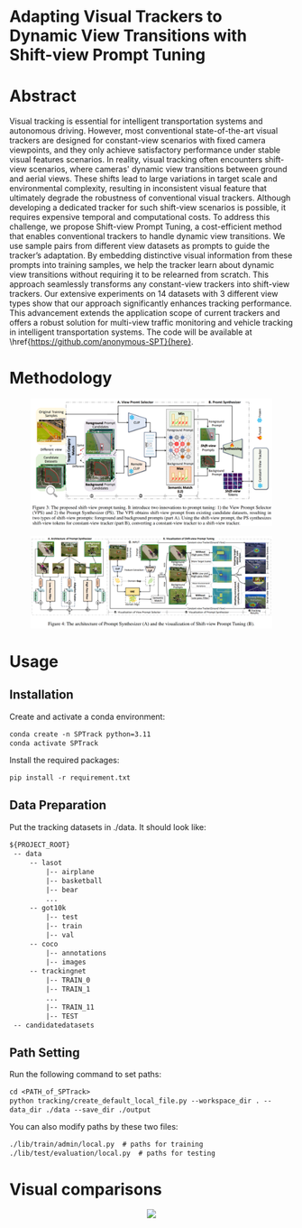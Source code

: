 # Adapting Visual Trackers to Dynamic View Transitions with Shift-view Prompt Tuning
# Abstract
Visual tracking is essential for intelligent transportation systems and autonomous driving.
However, most conventional state-of-the-art visual trackers are designed for constant-view scenarios with fixed camera viewpoints, and they only achieve satisfactory performance under stable visual features scenarios.
In reality, visual tracking often encounters shift-view scenarios, where cameras' dynamic view transitions between ground and aerial views. 
These shifts lead to large variations in target scale and environmental complexity, resulting in inconsistent visual feature that ultimately degrade the robustness of conventional  visual trackers.
Although developing a dedicated tracker for such shift-view scenarios is possible, it requires  expensive temporal and computational costs.
To address this challenge, we propose Shift-view Prompt Tuning, a cost-efficient method that enables conventional trackers to handle dynamic view transitions.
We use sample pairs from different view datasets as prompts to guide the tracker’s adaptation. By embedding distinctive visual information from these prompts into training samples, we help the tracker learn about dynamic view transitions without requiring it to be relearned from scratch. 
This approach seamlessly transforms any constant-view trackers into shift-view trackers.
Our extensive experiments on 14 datasets with 3 different view types show that our approach significantly enhances tracking performance.
This advancement extends the application scope of current trackers and offers a robust solution for multi-view traffic monitoring and vehicle tracking in intelligent transportation systems.
The code will be available at \href{https://github.com/anonymous-SPT}{here}.
#  Methodology

<p align="center">
  <img width="85%" src="fig/SPTrack.png" alt="SPTrack"/>
</p>

<p align="center">
  <img width="85%" src="fig/SPT.png" alt="SPT"/>
</p>

# Usage
## Installation
Create and activate a conda environment:
```
conda create -n SPTrack python=3.11
conda activate SPTrack
```

Install the required packages:
```
pip install -r requirement.txt
```

## Data Preparation
Put the tracking datasets in ./data. It should look like:
   ```
   ${PROJECT_ROOT}
    -- data
        -- lasot
            |-- airplane
            |-- basketball
            |-- bear
            ...
        -- got10k
            |-- test
            |-- train
            |-- val
        -- coco
            |-- annotations
            |-- images
        -- trackingnet
            |-- TRAIN_0
            |-- TRAIN_1
            ...
            |-- TRAIN_11
            |-- TEST
	-- candidatedatasets
   ```

## Path Setting
Run the following command to set paths:
```
cd <PATH_of_SPTrack>
python tracking/create_default_local_file.py --workspace_dir . --data_dir ./data --save_dir ./output
```
You can also modify paths by these two files:
```
./lib/train/admin/local.py  # paths for training
./lib/test/evaluation/local.py  # paths for testing
```
# Visual comparisons
<div align=center>
	<img src="./fig/fig.png"/>
</div>
